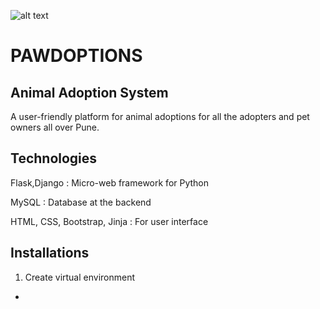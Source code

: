 ![alt text](https://i.postimg.cc/15w1ftps/pawdoptionslogo.jpg)
# PAWDOPTIONS
## Animal Adoption System
A user-friendly platform for animal adoptions for all the adopters and pet owners all over Pune.  
## Technologies
Flask,Django : Micro-web framework for Python

MySQL : Database at the backend

HTML, CSS, Bootstrap, Jinja : For user interface
## Installations

1. Create virtual environment
 - 
